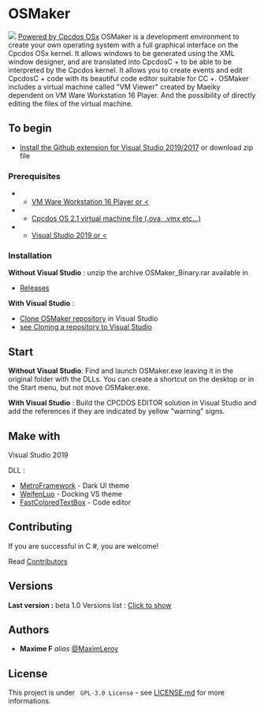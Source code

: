 # OSMaker
![](https://static.wixstatic.com/media/7fb7ad_f3c46fc36b8a4485adf9e2b08ed0cbcf~mv2.png/v1/fill/w_238,h_238,al_c,q_85,usm_0.66_1.00_0.01/OSM_LOGO.webp)
[Powered by Cpcdos OSx](http://cpcdos.net)
OSMaker is a development environment to create your own operating system with a full graphical interface on the Cpcdos OSx kernel.
It allows windows to be generated using the XML window designer, and are translated into CpcdosC + to be able to be interpreted by the Cpcdos kernel. 
It allows you to create events and edit CpcdosC + code with its beautiful code editor suitable for CC +.
OSMaker includes a virtual machine called "VM Viewer" created by Maeiky dependent on VM Ware Workstation 16 Player. 
And the possibility of directly editing the files of the virtual machine.

## To begin
* [Install the Github extension for Visual Studio 2019/2017](https://visualstudio.github.com/)
or download zip file

### Prerequisites

- * [VM Ware Workstation 16 Player or <](https://my.vmware.com/en/web/vmware/downloads/details?downloadGroup=WKST-PLAYER-1611&productId=1039&rPId=63655)
- * [Cpcdos OS 2.1 virtual machine file (.ova, .vmx etc...)](https://cpcdos.net/en/download)
- * [Visual Studio 2019 or <](https://visualstudio.microsoft.com/fr/downloads/)

### Installation
**Without Visual Studio** : unzip the archive OSMaker_Binary.rar available in
* [Releases](https://github.com/MaximLeroy/OSMaker/releases)

**With Visual Studio** :
* [Clone OSMaker repository](https://github.com/MaximLeroy/OSMaker) in Visual Studio
* [see Cloning a repository to Visual Studio](https://github.com/github/VisualStudio/blob/master/docs/using/cloning-a-repository-to-visual-studio.md)

## Start
**Without Visual Studio**:
Find and launch OSMaker.exe leaving it in the original folder with the DLLs.
You can create a shortcut on the desktop or in the Start menu, but not move OSMaker.exe.

**With Visual Studio** :
Build the CPCDOS EDITOR solution in Visual Studio and add the references if they are indicated by yellow "warning" signs.

## Make with

Visual Studio 2019

DLL :
* [MetroFramework](https://github.com/thielj/MetroFramework) - Dark UI theme
* [WeifenLuo](https://github.com/dockpanelsuite/dockpanelsuite) - Docking VS theme
* [FastColoredTextBox](https://github.com/PavelTorgashov/FastColoredTextBox) - Code editor

## Contributing
If you are successful in C #, you are welcome!

Read [Contributors](https://github.com/MaximLeroy/OSMaker/graphs/contributors)

## Versions
**Last version :** beta 1.0
Versions list : [Click to show](https://github.com/MaximLeroy/OSMaker/tags)

## Authors
* **Maxime F** _alias_ [@MaximLeroy](https://github.com/MaximLeroy)


## License

This project is under `` GPL-3.0 License`` - see [LICENSE.md](https://github.com/MaximLeroy/OSMaker/blob/OSMakerCSharp/LICENSE) for more informations.

